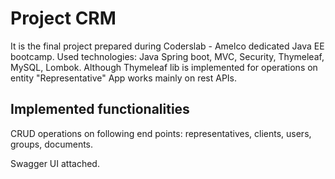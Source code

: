 # Project CRM
It is the final project prepared during Coderslab - Amelco dedicated Java EE bootcamp. Used technologies: Java Spring boot, MVC, Security, Thymeleaf, MySQL, Lombok.
Although Thymeleaf lib is implemented for operations on entity "Representative" App works mainly on rest APIs.

## Implemented functionalities
CRUD operations on following end points: representatives, clients, users, groups, documents.

Swagger UI attached.


